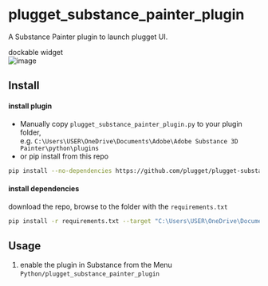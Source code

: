 
# plugget_substance_painter_plugin
A Substance Painter plugin to launch plugget UI.  

dockable widget  
![image](https://github.com/plugget/plugget-substance-painter-plugin/assets/3758308/8426b13a-5438-48a9-815d-9221407910b4)


<!-- [![codecov](https://codecov.io/gh/plugget/plugget-substance-painter-plugin/branch/main/graph/badge.svg?token=plugget-substance-painter-plugin_token_here)](https://codecov.io/gh/plugget/plugget-substance-painter-plugin) -->
<!-- [![CI](https://github.com/plugget/plugget-substance-painter-plugin/actions/workflows/main.yml/badge.svg)](https://github.com/plugget/plugget-substance-painter-plugin/actions/workflows/main.yml) -->

## Install 
#### install plugin
- Manually copy `plugget_substance_painter_plugin.py` to your plugin folder,  
  e.g. `C:\Users\USER\OneDrive\Documents\Adobe\Adobe Substance 3D Painter\python\plugins`
- or pip install from this repo
```bash
pip install --no-dependencies https://github.com/plugget/plugget-substance-painter-plugin/archive/refs/heads/main.zip --target "C:\Users\USER\OneDrive\Documents\Adobe\Adobe Substance 3D Painter\python\plugins"
```
#### install dependencies
download the repo, browse to the folder with the `requirements.txt`
```bash
pip install -r requirements.txt --target "C:\Users\USER\OneDrive\Documents\Adobe\Adobe Substance 3D Painter\python\modules"
```

## Usage
1. enable the plugin in Substance from the Menu `Python/plugget_substance_painter_plugin`
